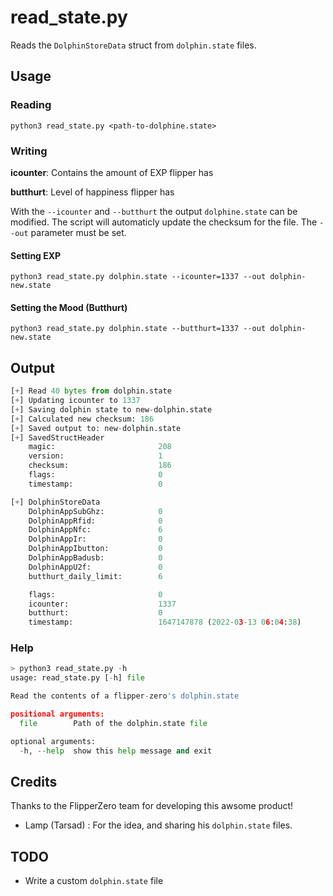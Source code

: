 # read_state.py

Reads the `DolphinStoreData` struct from `dolphin.state` files. 

## Usage


### Reading 

`python3 read_state.py <path-to-dolphine.state>`

### Writing 

**icounter**: Contains the amount of EXP flipper has

**butthurt**: Level of happiness flipper has

With the `--icounter` and `--butthurt` the output `dolphine.state` can be modified. The script will automaticly update the checksum for the file. The `--out` parameter must be set. 

#### Setting EXP
`python3 read_state.py dolphin.state --icounter=1337 --out dolphin-new.state`

#### Setting the Mood (Butthurt)
`python3 read_state.py dolphin.state --butthurt=1337 --out dolphin-new.state`


## Output

```python 
[+] Read 40 bytes from dolphin.state
[+] Updating icounter to 1337
[+] Saving dolphin state to new-dolphin.state
[+] Calculated new checksum: 186
[+] Saved output to: new-dolphin.state
[+] SavedStructHeader
    magic:                       208
    version:                     1
    checksum:                    186
    flags:                       0
    timestamp:                   0

[+] DolphinStoreData
    DolphinAppSubGhz:            0
    DolphinAppRfid:              0
    DolphinAppNfc:               6
    DolphinAppIr:                0
    DolphinAppIbutton:           0
    DolphinAppBadusb:            0
    DolphinAppU2f:               0
    butthurt_daily_limit:        6

    flags:                       0
    icounter:                    1337
    butthurt:                    0
    timestamp:                   1647147878 (2022-03-13 06:04:38)
``` 


### Help

```python
> python3 read_state.py -h 
usage: read_state.py [-h] file

Read the contents of a flipper-zero's dolphin.state

positional arguments:
  file        Path of the dolphin.state file

optional arguments:
  -h, --help  show this help message and exit
``` 

## Credits
Thanks to the FlipperZero team for developing this awsome product! 

- Lamp (Tarsad) : For the idea, and sharing his `dolphin.state` files. 

## TODO
- Write a custom `dolphin.state` file
